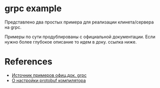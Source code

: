 # grpc example

Представлено два простых примера для реализации клинета/сервера на grpc.

Примеры по сути продублированы с официальной документации. Если нужно более глубокое описание то идем в доку. ссылка ниже.

# References

* [Источник примеров офиц.док. grpc](https://grpc.io/docs/languages/go/quickstart/)
* [О настройки protobuf компилятора ](github.com/viktor-titov/grpc-example/helloworld)